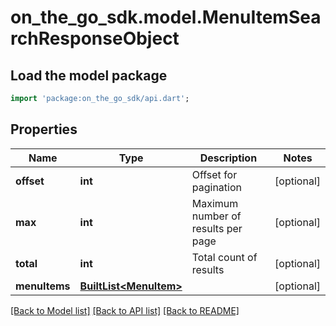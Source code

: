 # on_the_go_sdk.model.MenuItemSearchResponseObject

## Load the model package
```dart
import 'package:on_the_go_sdk/api.dart';
```

## Properties
Name | Type | Description | Notes
------------ | ------------- | ------------- | -------------
**offset** | **int** | Offset for pagination | [optional] 
**max** | **int** | Maximum number of results per page | [optional] 
**total** | **int** | Total count of results | [optional] 
**menuItems** | [**BuiltList&lt;MenuItem&gt;**](MenuItem.md) |  | [optional] 

[[Back to Model list]](../README.md#documentation-for-models) [[Back to API list]](../README.md#documentation-for-api-endpoints) [[Back to README]](../README.md)


